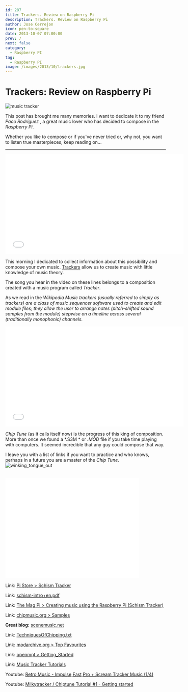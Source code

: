 ```yaml
---
id: 287
title: Trackers. Review on Raspberry Pi
description: Trackers. Review on Raspberry Pi
author: Jose Cerrejon
icon: pen-to-square
date: 2013-10-07 07:00:00
prev: /
next: false
category:
  - Raspberry PI
tag:
  - Raspberry PI
image: /images/2013/10/trackers.jpg
---
```


# Trackers: Review on Raspberry Pi

![music tracker](/images/2013/10/trackers.jpg)

This post has brought me many memories. I want to dedicate it to my friend *Paco Rodr&iacute;guez* , a great music lover who has decided to compose in the *Raspberry Pi*.

Whether you like to compose or if you've never tried or, why not, you want to listen true masterpieces, keep reading on...

- - -
<iframe width="560" height="315" src="//www.youtube.com/embed/lSKk52EHLrg" frameborder="0" allowfullscreen></iframe>

This morning I dedicated to collect information about this possibility and compose your own music. [Trackers](http://en.wikipedia.org/wiki/Music_tracker) allow us to create music with little knowledge of music theory.

The song you hear in the video on these lines belongs to a composition created with a music program called *Tracker*.

As we read in the *Wikipedia Music trackers (usually referred to simply as trackers) are a class of music sequencer software used to create and edit module files; they allow the user to arrange notes (pitch-shifted sound samples from the module) stepwise on a timeline across several (traditionally monophonic) channels.*

<iframe width="560" height="315" src="//www.youtube.com/embed/W2xU9T85iV8" frameborder="0" allowfullscreen></iframe>

*Chip Tune* (as it calls itself now) is the progress of this king of composition. More than once we found a *.S3M * or *.MOD* file if you take time playing with computers. It seemed incredible that any guy could compose that way.

I leave you with a list of links if you want to practice and who knows, perhaps in a future you are a master of the *Chip Tune*.
![winking_tongue_out](/css/sm/winking_tongue_out.png)
<br /><br />

<iframe width="420" height="315" src="//www.youtube.com/embed/ghaf1Hmt97Y" frameborder="0" allowfullscreen></iframe>


Link: [Pi Store > Schism Tracker](http://store.raspberrypi.com/projects/schismtracker)

Link: [schism-intro+en.pdf](http://dexperix.net/articles/track-music/schism-intro+en.pdf)

Link: [The Mag Pi > Creating music using the Raspberry Pi (Schism Tracker)](http://www.themagpi.com/series/schism-tracker/)

Link: [chipmusic.org > Samples](http://chipmusic.org/forums/topic/136/tracker-food-samples)

**Great blog:** [scenemusic.net](https://www.scenemusic.net/demovibes/)

Link: [TechniquesOfChipping.txt](http://www.milkytracker.org/docs/Vhiiula-TechniquesOfChipping.txt)

Link: [modarchive.org > Top Favourites](http://modarchive.org/index.php?request=view_top_favourites)

Link: [openmpt > Getting_Started](http://wiki.openmpt.org/Tutorial:_Getting_Started)

Link: [Music Tracker Tutorials](http://dem0lecule.newgrounds.com/news/post/753500)

Youtube: [Retro Music - Impulse,Fast,Pro + Scream Tracker Music (1/4)](http://www.youtube.com/watch?v=ywW1R4mxnnw&feature=c4-overview-vl&list=PL5051FEBEA3A35AD5)

Youtube: [Milkytracker / Chiptune Tutorial #1 - Getting started](http://www.youtube.com/watch?v=N2s04YYO0Wg)
